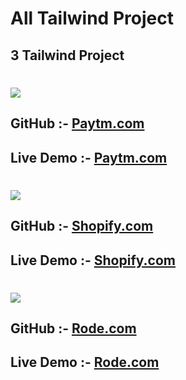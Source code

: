 # All Tailwind Project
## 3 Tailwind Project 

#
 ![](https://img.shields.io/badge/Paytm.com-blue?style=for-the-badge)
  ## GitHub :- [Paytm.com](https://github.com/shrawankansi/Paytm-Clone)
   ## Live Demo :- [Paytm.com](https://paytm-clone-404.netlify.app/)

#
 ![](https://img.shields.io/badge/Shopify.com-light?style=for-the-badge)
## GitHub :- [Shopify.com](https://github.com/shrawankansi/Shopify-Clone)
## Live Demo :- [Shopify.com](https://shopify-clone-404.netlify.app/)


#
![](https://img.shields.io/badge/Rode.com-lightgrey?style=for-the-badge)
## GitHub :- [Rode.com](https://github.com/shrawankansi/Rode-clone)
## Live Demo :- [Rode.com](https://rode-clone-404.netlify.app/)

